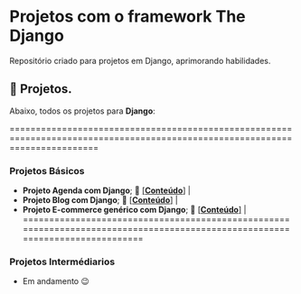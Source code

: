 # Projetos com o framework The Django
Repositório criado para projetos em Django, aprimorando habilidades.


## :bookmark_tabs: Projetos.

Abaixo, todos os projetos para **Django**:

=============================================================================================================================
### Projetos Básicos
- **Projeto Agenda com Django**;  :file_folder: [[**Conteúdo**]](https://github.com/helsonmatos/django-agenda) |
- **Projeto Blog com Django**;  :file_folder: [[**Conteúdo**]](https://github.com/helsonmatos/django-agenda) |
- **Projeto E-commerce genérico com Django**;  :file_folder: [[**Conteúdo**]](https://github.com/helsonmatos/django-agenda) |
=============================================================================================================================
### Projetos Intermédiarios

* Em andamento :wink:
